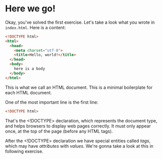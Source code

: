 # Here we go!

Okay, you've solved the first exercise. Let's take a look what you wrote in `index.html`. Here is a content:

```html
<!DOCTYPE html>
<html>
  <head>
    <meta charset="utf-8">
    <title>Hello, world!</title>
  </head>
  <body>
    here is a body
  </body>
</html>
```

This is what we call an HTML document. This is a minimal boilerplate for each HTML document.

One of the most important line is the first line:

```html
<!DOCTYPE html>
```

That's the <!DOCTYPE> declaration, which represents the document type, and helps browsers to display web pages correctly. It must only appear once, at the top of the page (before any HTML tags).

After the <!DOCTYPE> declaration we have special entities called _tags_, which may have _attributes_ with _values_. We're gonna take a look at this in following exercise.
